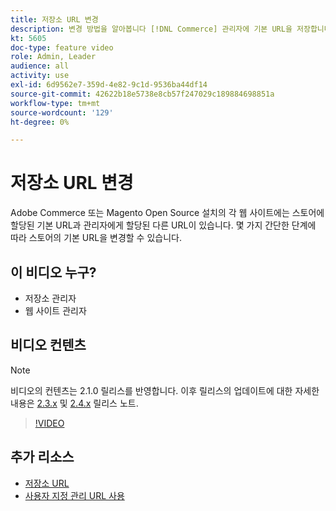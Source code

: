 ```yaml
---
title: 저장소 URL 변경
description: 변경 방법을 알아봅니다 [!DNL Commerce] 관리자에 기본 URL을 저장합니다.
kt: 5605
doc-type: feature video
role: Admin, Leader
audience: all
activity: use
exl-id: 6d9562e7-359d-4e82-9c1d-9536ba44df14
source-git-commit: 42622b18e5738e8cb57f247029c189884698851a
workflow-type: tm+mt
source-wordcount: '129'
ht-degree: 0%

---
```


# 저장소 URL 변경

Adobe Commerce 또는 Magento Open Source 설치의 각 웹 사이트에는 스토어에 할당된 기본 URL과 관리자에게 할당된 다른 URL이 있습니다. 몇 가지 간단한 단계에 따라 스토어의 기본 URL을 변경할 수 있습니다.

## 이 비디오 누구?

- 저장소 관리자
- 웹 사이트 관리자

## 비디오 컨텐츠

>[!NOTE]
>
>비디오의 컨텐츠는 2.1.0 릴리스를 반영합니다. 이후 릴리스의 업데이트에 대한 자세한 내용은 [2.3.x](https://devdocs.magento.com/guides/v2.3/release-notes/bk-release-notes.html) 및 [2.4.x](https://devdocs.magento.com/guides/v2.4/release-notes/bk-release-notes.html) 릴리스 노트.

>[!VIDEO](https://video.tv.adobe.com/v/35488?quality=12&learn=on)

## 추가 리소스

- [저장소 URL](https://docs.magento.com/user-guide/stores/store-urls.html)
- [사용자 지정 관리 URL 사용](https://docs.magento.com/user-guide/stores/store-urls-custom-admin.html)
